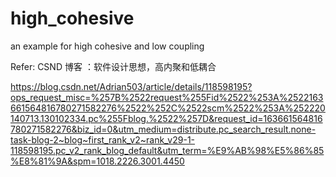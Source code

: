 # high_cohesive
an example for high cohesive and low coupling

Refer:
   CSND 博客 ：软件设计思想，高内聚和低耦合
   
https://blog.csdn.net/Adrian503/article/details/118598195?ops_request_misc=%257B%2522request%255Fid%2522%253A%2522163661564816780271582276%2522%252C%2522scm%2522%253A%252220140713.130102334.pc%255Fblog.%2522%257D&request_id=163661564816780271582276&biz_id=0&utm_medium=distribute.pc_search_result.none-task-blog-2~blog~first_rank_v2~rank_v29-1-118598195.pc_v2_rank_blog_default&utm_term=%E9%AB%98%E5%86%85%E8%81%9A&spm=1018.2226.3001.4450
